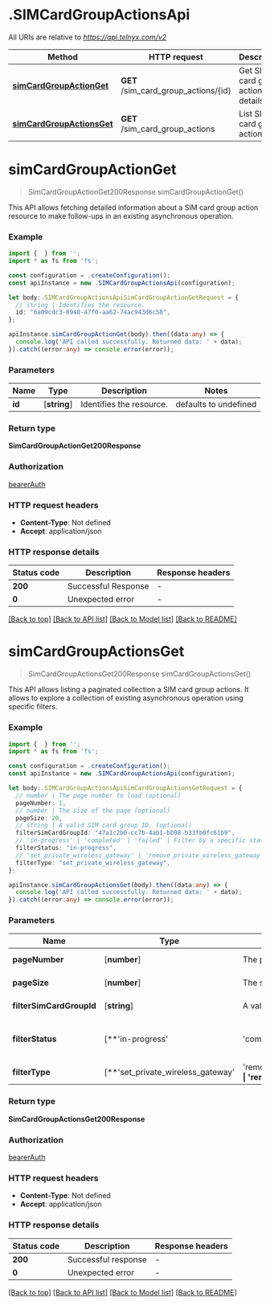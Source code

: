 # .SIMCardGroupActionsApi

All URIs are relative to *https://api.telnyx.com/v2*

Method | HTTP request | Description
------------- | ------------- | -------------
[**simCardGroupActionGet**](SIMCardGroupActionsApi.md#simCardGroupActionGet) | **GET** /sim_card_group_actions/{id} | Get SIM card group action details
[**simCardGroupActionsGet**](SIMCardGroupActionsApi.md#simCardGroupActionsGet) | **GET** /sim_card_group_actions | List SIM card group actions


# **simCardGroupActionGet**
> SimCardGroupActionGet200Response simCardGroupActionGet()

This API allows fetching detailed information about a SIM card group action resource to make follow-ups in an existing asynchronous operation.

### Example


```typescript
import {  } from '';
import * as fs from 'fs';

const configuration = .createConfiguration();
const apiInstance = new .SIMCardGroupActionsApi(configuration);

let body:.SIMCardGroupActionsApiSimCardGroupActionGetRequest = {
  // string | Identifies the resource.
  id: "6a09cdc3-8948-47f0-aa62-74ac943d6c58",
};

apiInstance.simCardGroupActionGet(body).then((data:any) => {
  console.log('API called successfully. Returned data: ' + data);
}).catch((error:any) => console.error(error));
```


### Parameters

Name | Type | Description  | Notes
------------- | ------------- | ------------- | -------------
 **id** | [**string**] | Identifies the resource. | defaults to undefined


### Return type

**SimCardGroupActionGet200Response**

### Authorization

[bearerAuth](README.md#bearerAuth)

### HTTP request headers

 - **Content-Type**: Not defined
 - **Accept**: application/json


### HTTP response details
| Status code | Description | Response headers |
|-------------|-------------|------------------|
**200** | Successful Response |  -  |
**0** | Unexpected error |  -  |

[[Back to top]](#) [[Back to API list]](README.md#documentation-for-api-endpoints) [[Back to Model list]](README.md#documentation-for-models) [[Back to README]](README.md)

# **simCardGroupActionsGet**
> SimCardGroupActionsGet200Response simCardGroupActionsGet()

This API allows listing a paginated collection a SIM card group actions. It allows to explore a collection of existing asynchronous operation using specific filters.

### Example


```typescript
import {  } from '';
import * as fs from 'fs';

const configuration = .createConfiguration();
const apiInstance = new .SIMCardGroupActionsApi(configuration);

let body:.SIMCardGroupActionsApiSimCardGroupActionsGetRequest = {
  // number | The page number to load (optional)
  pageNumber: 1,
  // number | The size of the page (optional)
  pageSize: 20,
  // string | A valid SIM card group ID. (optional)
  filterSimCardGroupId: "47a1c2b0-cc7b-4ab1-bb98-b33fb0fc61b9",
  // 'in-progress' | 'completed' | 'failed' | Filter by a specific status of the resource\'s lifecycle. (optional)
  filterStatus: "in-progress",
  // 'set_private_wireless_gateway' | 'remove_private_wireless_gateway' | Filter by action type. (optional)
  filterType: "set_private_wireless_gateway",
};

apiInstance.simCardGroupActionsGet(body).then((data:any) => {
  console.log('API called successfully. Returned data: ' + data);
}).catch((error:any) => console.error(error));
```


### Parameters

Name | Type | Description  | Notes
------------- | ------------- | ------------- | -------------
 **pageNumber** | [**number**] | The page number to load | (optional) defaults to 1
 **pageSize** | [**number**] | The size of the page | (optional) defaults to 20
 **filterSimCardGroupId** | [**string**] | A valid SIM card group ID. | (optional) defaults to undefined
 **filterStatus** | [**&#39;in-progress&#39; | &#39;completed&#39; | &#39;failed&#39;**]**Array<&#39;in-progress&#39; &#124; &#39;completed&#39; &#124; &#39;failed&#39;>** | Filter by a specific status of the resource\&#39;s lifecycle. | (optional) defaults to undefined
 **filterType** | [**&#39;set_private_wireless_gateway&#39; | &#39;remove_private_wireless_gateway&#39;**]**Array<&#39;set_private_wireless_gateway&#39; &#124; &#39;remove_private_wireless_gateway&#39;>** | Filter by action type. | (optional) defaults to undefined


### Return type

**SimCardGroupActionsGet200Response**

### Authorization

[bearerAuth](README.md#bearerAuth)

### HTTP request headers

 - **Content-Type**: Not defined
 - **Accept**: application/json


### HTTP response details
| Status code | Description | Response headers |
|-------------|-------------|------------------|
**200** | Successful response |  -  |
**0** | Unexpected error |  -  |

[[Back to top]](#) [[Back to API list]](README.md#documentation-for-api-endpoints) [[Back to Model list]](README.md#documentation-for-models) [[Back to README]](README.md)


